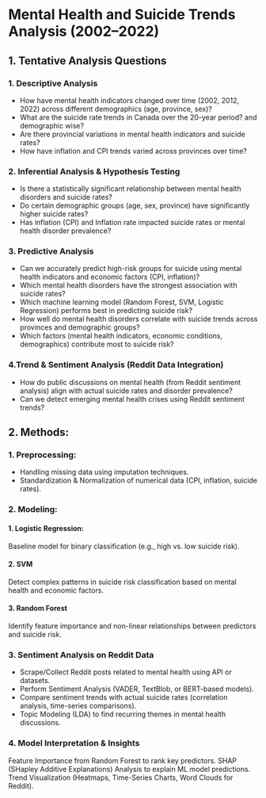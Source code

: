 # Mental Health and Suicide Trends Analysis (2002–2022)

## 1. Tentative Analysis Questions

### 1. Descriptive Analysis

-   How have mental health indicators changed over time (2002, 2012, 2022) across different demographics (age, province, sex)?
-   What are the suicide rate trends in Canada over the 20-year period? and demographic wise?
-   Are there provincial variations in mental health indicators and suicide rates?
-   How have inflation and CPI trends varied across provinces over time?

### 2. Inferential Analysis & Hypothesis Testing

-   Is there a statistically significant relationship between mental health disorders and suicide rates?
-   Do certain demographic groups (age, sex, province) have significantly higher suicide rates?
-   Has inflation (CPI) and Inflation rate impacted suicide rates or mental health disorder prevalence?

### 3. Predictive Analysis

-   Can we accurately predict high-risk groups for suicide using mental health indicators and economic factors (CPI, inflation)?
-   Which mental health disorders have the strongest association with suicide rates?
-   Which machine learning model (Random Forest, SVM, Logistic Regression) performs best in predicting suicide risk?
-   How well do mental health disorders correlate with suicide trends across provinces and demographic groups?
-   Which factors (mental health indicators, economic conditions, demographics) contribute most to suicide risk?

### 4.Trend & Sentiment Analysis (Reddit Data Integration)

-   How do public discussions on mental health (from Reddit sentiment analysis) align with actual suicide rates and disorder prevalence?
-   Can we detect emerging mental health crises using Reddit sentiment trends?

## 2. Methods:

### 1. Preprocessing:

-   Handling missing data using imputation techniques.
-   Standardization & Normalization of numerical data (CPI, inflation, suicide rates).

### 2. Modeling:

#### 1. Logistic Regression:

Baseline model for binary classification (e.g., high vs. low suicide risk).

#### 2. SVM

Detect complex patterns in suicide risk classification based on mental health and economic factors.

#### 3. Random Forest

Identify feature importance and non-linear relationships between predictors and suicide risk.

### 3. Sentiment Analysis on Reddit Data

-   Scrape/Collect Reddit posts related to mental health using API or datasets.
-   Perform Sentiment Analysis (VADER, TextBlob, or BERT-based models).
-   Compare sentiment trends with actual suicide rates (correlation analysis, time-series comparisons).
-   Topic Modeling (LDA) to find recurring themes in mental health discussions.

### 4. Model Interpretation & Insights

Feature Importance from Random Forest to rank key predictors. SHAP (SHapley Additive Explanations) Analysis to explain ML model predictions. Trend Visualization (Heatmaps, Time-Series Charts, Word Clouds for Reddit).
